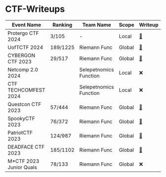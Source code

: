 # CTF-Writeups

| Event Name                | Ranking  | Team Name    | Scope   | Writeup |
|--------------------       | -------- |--------------| ------- |-------- |
| Protergo CTF 2024         | 3/105     | -           | Local  | [🚩](PROTERGO-CTF-2024) |
| UofTCTF 2024              | 189/1225 | Riemann Func | Global  | [🚩](University-of-Toronto-UofTCTF-2024) |
| CYBERGON CTF 2023         | 29/517   | Riemann Func | Global  | [🚩](CYBERGON-CTF-2023) |
| Netcomp 2.0 2024          |          | Selepetnomics Function | Local  | ❌ |
| CTF TECHCOMFEST 2024      |          | Selepetnomics Function | Local  | ❌ |
| Questcon CTF 2023         | 57/444   | Riemann Func | Global  | [🚩](Questcon-CTF-2023) |
| SpookyCTF 2023            | 76/372   | Riemann Func | Global  | [🚩](SPOOKY-CTF-2023) |
| PatriotCTF 2023           | 124/987  | Riemann Func | Global  | [🚩](PatriotCTF-2023) |
| DEADFACE CTF 2023         | 185/1102 | Riemann Func | Global  | [🚩](DEADFACE-CTF-2023) |
| M*CTF 2023 Junior Quals   | 78/133   | Riemann Func | Global  | ❌ |
